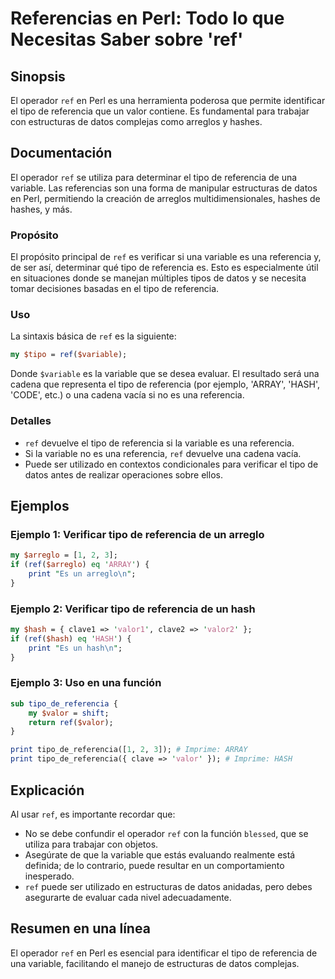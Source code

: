<!--
Meta Description: # Referencias en Perl: Todo lo que Necesitas Saber sobre 'ref' ## Sinopsis El operador `ref` en Perl es una herramienta poderosa que permite identific...
Meta Keywords: ref, una, referencia, tipo, que
-->

# Referencias en Perl: Todo lo que Necesitas Saber sobre 'ref'

## Sinopsis
El operador `ref` en Perl es una herramienta poderosa que permite identificar el tipo de referencia que un valor contiene. Es fundamental para trabajar con estructuras de datos complejas como arreglos y hashes.

## Documentación
El operador `ref` se utiliza para determinar el tipo de referencia de una variable. Las referencias son una forma de manipular estructuras de datos en Perl, permitiendo la creación de arreglos multidimensionales, hashes de hashes, y más. 

### Propósito
El propósito principal de `ref` es verificar si una variable es una referencia y, de ser así, determinar qué tipo de referencia es. Esto es especialmente útil en situaciones donde se manejan múltiples tipos de datos y se necesita tomar decisiones basadas en el tipo de referencia.

### Uso
La sintaxis básica de `ref` es la siguiente:

```perl
my $tipo = ref($variable);
```

Donde `$variable` es la variable que se desea evaluar. El resultado será una cadena que representa el tipo de referencia (por ejemplo, 'ARRAY', 'HASH', 'CODE', etc.) o una cadena vacía si no es una referencia.

### Detalles
- `ref` devuelve el tipo de referencia si la variable es una referencia. 
- Si la variable no es una referencia, `ref` devuelve una cadena vacía.
- Puede ser utilizado en contextos condicionales para verificar el tipo de datos antes de realizar operaciones sobre ellos.

## Ejemplos

### Ejemplo 1: Verificar tipo de referencia de un arreglo
```perl
my $arreglo = [1, 2, 3];
if (ref($arreglo) eq 'ARRAY') {
    print "Es un arreglo\n";
}
```

### Ejemplo 2: Verificar tipo de referencia de un hash
```perl
my $hash = { clave1 => 'valor1', clave2 => 'valor2' };
if (ref($hash) eq 'HASH') {
    print "Es un hash\n";
}
```

### Ejemplo 3: Uso en una función
```perl
sub tipo_de_referencia {
    my $valor = shift;
    return ref($valor);
}

print tipo_de_referencia([1, 2, 3]); # Imprime: ARRAY
print tipo_de_referencia({ clave => 'valor' }); # Imprime: HASH
```

## Explicación
Al usar `ref`, es importante recordar que:
- No se debe confundir el operador `ref` con la función `blessed`, que se utiliza para trabajar con objetos.
- Asegúrate de que la variable que estás evaluando realmente está definida; de lo contrario, puede resultar en un comportamiento inesperado.
- `ref` puede ser utilizado en estructuras de datos anidadas, pero debes asegurarte de evaluar cada nivel adecuadamente.

## Resumen en una línea
El operador `ref` en Perl es esencial para identificar el tipo de referencia de una variable, facilitando el manejo de estructuras de datos complejas.